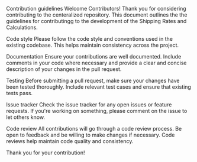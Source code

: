 Contribution guidelines
Welcome Contributors!
Thank you for considering contributing to the centeralized repository. This document outlines the the guidelines for contributingg to the development of the Shipping Rates and Calculations.

Code style
Please follow the code style and conventions used in the existing codebase. This helps maintain consistency across the project.

Documentation
Ensure your contributions are well documented. Include comments in your code where necessary and provide a clear and concise description of your changes in the pull request.

Testing
Before submitting a pull request, make sure your changes have been tested thoroughly. Include relevant test cases and ensure that existing tests pass.

Issue tracker
Check the issue tracker for any open issues or feature requests. If you're working on something, please comment on the issue to let others know.

Code review
All contributions will go through a code review process. Be open to feedback and be willing to make changes if necessary. Code reviews help maintain code quality and consistency.

Thank you for your contribution!
